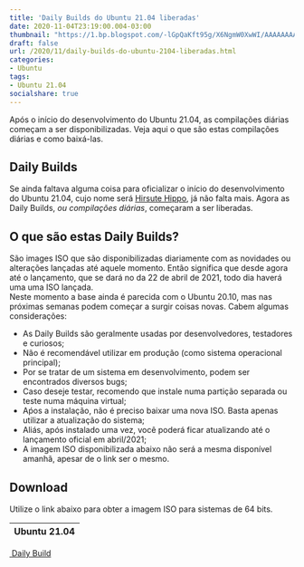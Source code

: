 ```yaml
---
title: 'Daily Builds do Ubuntu 21.04 liberadas'
date: 2020-11-04T23:19:00.004-03:00
thumbnail: "https://1.bp.blogspot.com/-lGpQaKft95g/X6NgmW0XwWI/AAAAAAAAQx0/BnhVbPwoH_0f8P2ehBm-sU9-kPjgxlFsACNcBGAsYHQ/s0/Daily-Builds.png"
draft: false
url: /2020/11/daily-builds-do-ubuntu-2104-liberadas.html
categories:
- Ubuntu
tags: 
- Ubuntu 21.04
socialshare: true
---
```


Após o início do desenvolvimento do Ubuntu 21.04, as compilações diárias começam a ser disponibilizadas. Veja aqui o que são estas compilações diárias e como baixá-las.

<!--more-->


## Daily Builds

  
Se ainda faltava alguma coisa para oficializar o início do desenvolvimento do Ubuntu 21.04, cujo nome será [Hirsute Hippo](https://info.wsouza.com.br/2020/10/ubuntu2104-nome-revelado-e-desenvolvimento-iniciado.html), já não falta mais. Agora as Daily Builds, _ou compilações diárias_, começaram a ser liberadas.  
  

## O que são estas Daily Builds?

  
São images ISO que são disponibilizadas diariamente com as novidades ou alterações lançadas até aquele momento. Então significa que desde agora até o lançamento, que se dará no da 22 de abril de 2021, todo dia haverá uma uma ISO lançada.  
Neste momento a base ainda é parecida com o Ubuntu 20.10, mas nas próximas semanas podem começar a surgir coisas novas. Cabem algumas considerações:

*   As Daily Builds são geralmente usadas por desenvolvedores, testadores e curiosos;
*   Não é recomendável utilizar em produção (como sistema operacional principal);
*   Por se tratar de um sistema em desenvolvimento, podem ser encontrados diversos bugs;
*   Caso deseje testar, recomendo que instale numa partição separada ou teste numa máquina virtual;
*   Aṕos a instalação, não é preciso baixar uma nova ISO. Basta apenas utilizar a atualização do sistema;
*   Aliás, após instalado uma vez, você poderá ficar atualizando até o lançamento oficial em abril/2021;
*   A imagem ISO disponibilizada abaixo não será a mesma disponível amanhã, apesar de o link ser o mesmo.

  

## Download

  
Utilize o link abaixo para obter a imagem ISO para sistemas de 64 bits.  
  
Ubuntu 21.04 |
:------: |
[ Daily Build](http://cdimage.ubuntu.com/daily-live/pending/hirsute-desktop-amd64.iso)


